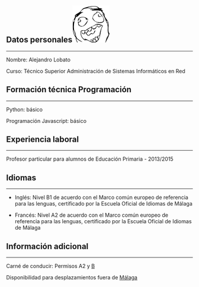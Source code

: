 ## Datos personales<img src="images/rage.jpg" height="100" width="100" position="absolute" top="0" right="0" />
***

Nombre: Alejandro Lobato

Curso: Técnico Superior Administración de Sistemas Informáticos en Red  

## Formación técnica Programación
***

Python: básico

Programación Javascript: básico  

## Experiencia laboral
***

Profesor particular para alumnos de Educación Primaria - 2013/2015  

## Idiomas
***

+ Inglés: Nivel B1 de acuerdo con el Marco común europeo de referencia para las lenguas, certificado por la Escuela Oficial de Idiomas de Málaga

+ Francés: Nivel A2 de acuerdo con el Marco común europeo de referencia para las lenguas, certificado por la Escuela Oficial de Idiomas de Málaga  

## Información adicional
***

Carné de conducir: Permisos A2 y [B](coche.md)

Disponibilidad para desplazamientos fuera de [Málaga](images/ciudad.md)

